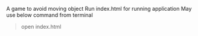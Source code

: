 A game to avoid moving object
Run index.html for running application
May use below command from terminal
> open index.html